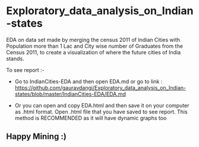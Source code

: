 # Exploratory_data_analysis_on_Indian-states
EDA on data set made by merging the census 2011 of Indian Cities with Population more than 1 Lac and City wise number of Graduates from the Census 2011, to create a visualization of where the future cities of India stands.

To see report :-

- Go to IndianCities-EDA and then open EDA.md or go to link : https://github.com/gauravdangi/Exploratory_data_analysis_on_Indian-states/blob/master/IndianCities-EDA/EDA.md

- Or you can open and copy EDA.html and then save it on your computer as .html format. Open .html file that you have saved to see report. This method is RECOMMENDED as it will have dynamic graphs too

## Happy Mining :)
